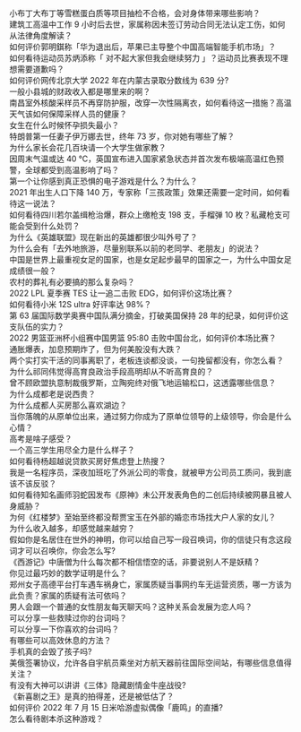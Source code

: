 小布丁大布丁等雪糕蛋白质等项目抽检不合格，会对身体带来哪些影响？  
建筑工高温中工作 9 小时后去世，家属称因未签订劳动合同无法认定工伤，如何从法律角度解读？  
如何评价郭明錤称「华为退出后，苹果已主导整个中国高端智能手机市场」？  
如何看待运动员苏炳添称「 对不起大家但我会继续努力 」？运动员比赛表现不理想需要道歉吗？  
如何评价网传北京大学 2022 年在内蒙古录取分数线为 639 分?  
一般小县城的财政收入都是哪里来的啊？  
南昌室外核酸采样员不再穿防护服，改穿一次性隔离衣，如何看待这一措施？高温天气该如何保障采样人员的健康？  
女生在什么时候怀孕损失最小？  
特朗普第一任妻子伊万娜去世，终年 73 岁，你对她有哪些了解？  
为什么家长会花几百块请一个大学生做家教？  
因周末气温或达 40 ℃，英国宣布进入国家紧急状态并首次发布极端高温红色预警，全球都受到高温影响了吗？  
第一个让你感到真正恐惧的电子游戏是什么？为什么？  
2021 年出生人口下降 140 万，专家称「三孩政策」效果还需要一定时间，如何看待这一说法？  
如何看待四川若尔盖缉枪治爆，群众上缴枪支 198 支，手榴弹 10 枚？私藏枪支可能会受到什么处罚？  
为什么《英雄联盟》现在新出的英雄都很少叫外号了？  
为什么会有「去外地旅游，尽量别联系以前的老同学、老朋友」的说法？  
中国是世界上最重视女足的国家，也是女足起步最早的国家之一，为什么中国女足成绩很一般？  
农村的葬礼有必要搞的那么复杂吗？  
2022 LPL 夏季赛 TES 让一追二击败 EDG，如何评价这场比赛？  
如何看待小米 12S ultra 好评率达 98%？  
第 63 届国际数学奥赛中国队满分摘金，打破美国保持 28 年的纪录，如何评价这支队伍的实力？  
2022 男篮亚洲杯小组赛中国男篮 95:80 击败中国台北，如何评价本场比赛？  
通胀爆表，加息预期炸了，但为何美股没有大跌？  
两个实打实干活的同事离职了，老板连谈都没谈，一句挽留都没有，你怎么看？  
为什么祁同伟觉得高育良政治手段高明却从不听高育良的？  
曾不顾欧盟执意制裁俄罗斯，立陶宛终对俄飞地运输松口，这透露哪些信息？  
为什么成都老是说西贵？  
为什么成都人买房那么喜欢湖边？  
当你落魄的从原单位出来，通过努力你成为了原单位领导的上级领导，你会是什么心情？  
高考是啥子感受？  
一个高三学生用尽全力是什么样子？  
如何看待杨超越说贷款买房好焦虑登上热搜？  
我是一名程序员，深夜加班吃了外派公司的零食，就被甲方公司员工质问，我到底该不该反驳？  
如何看待知名画师羽蛇因发布《原神》未公开发表角色的二创后持续被网暴且被人身威胁？  
为何《红楼梦》至始至终都没帮贾宝玉在外部的婚恋市场找大户人家的女儿？  
为什么收入越多，却感觉越来越穷？  
假如你是名居住在世外的神明，你可以给自己写一段召唤词，你的信徒只有念这段词才可以召唤你，你会怎么写?  
《西游记》中唐僧为什么每次都不相信悟空的话，非要说别人不是妖精？  
你见过最巧妙的数学证明是什么？  
郑州女子高德平台打车遇车祸身亡，家属质疑当事网约车无运营资质，哪一方该为此负责？家属的质疑有法可依吗？  
男人会跟一个普通的女性朋友每天聊天吗？这种关系会发展为恋人吗？  
可以分享一些救赎过你的台词吗？  
可以分享一下你喜欢的台词吗？  
有哪些可以高效休息的方法？  
手机真的会毁了孩子吗?  
美俄签署协议，允许各自宇航员乘坐对方航天器前往国际空间站，有哪些信息值得关注？  
有没有大神可以讲讲《三体》隐藏剧情金牛座战役?  
《新喜剧之王》是真的拍得差，还是被低估了？  
如何评价 2022 年 7 月 15 日米哈游虚拟偶像「鹿鸣」的直播?  
怎么看待剧本杀这种游戏？  
